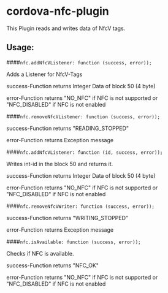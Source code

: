 # cordova-nfc-plugin
This Plugin reads and writes data of NfcV tags.

Usage:
----------------------------------------------------
####`nfc.addNfcVListener: function (success, error));`

Adds a Listener for NfcV-Tags

success-Function returns Integer Data of block 50 (4 byte)

error-Function returns 
    "NO_NFC" if NFC is not supported or
    "NFC_DISABLED" if NFC is not enabled
	
####`nfc.removeNfcVListener: function (success, error));`

success-Function returns "READING_STOPPED"

error-Function returns Exception message

####`nfc.addNfcVListener: function (id, success, error));`

Writes int-id in the block 50 and returns it.

success-Function returns Integer Data of block 50 (4 byte)

error-Function returns 
    "NO_NFC" if NFC is not supported or
    "NFC_DISABLED" if NFC is not enabled

####`nfc.removeNfcVWriter: function (success, error));`

success-Function returns "WRITING_STOPPED"

error-Function returns Exception message

####`nfc.isAvailable: function (success, error));`

Checks if NFC is available.

success-Function returns "NFC_OK"

error-Function returns 
    "NO_NFC" if NFC is not supported or
    "NFC_DISABLED" if NFC is not enabled